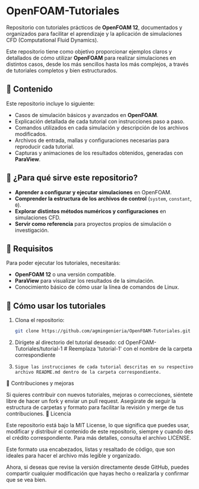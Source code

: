 # OpenFOAM-Tutoriales

Repositorio con tutoriales prácticos de **OpenFOAM 12**, documentados y organizados para facilitar el aprendizaje y la aplicación de simulaciones CFD (Computational Fluid Dynamics).

Este repositorio tiene como objetivo proporcionar ejemplos claros y detallados de cómo utilizar **OpenFOAM** para realizar simulaciones en distintos casos, desde los más sencillos hasta los más complejos, a través de tutoriales completos y bien estructurados.

## 📌 Contenido
Este repositorio incluye lo siguiente:
- Casos de simulación básicos y avanzados en **OpenFOAM**.
- Explicación detallada de cada tutorial con instrucciones paso a paso.
- Comandos utilizados en cada simulación y descripción de los archivos modificados.
- Archivos de entrada, mallas y configuraciones necesarias para reproducir cada tutorial.
- Capturas y animaciones de los resultados obtenidos, generadas con **ParaView**.

## 📌 ¿Para qué sirve este repositorio?
- **Aprender a configurar y ejecutar simulaciones** en OpenFOAM.
- **Comprender la estructura de los archivos de control** (`system`, `constant`, `0`).
- **Explorar distintos métodos numéricos y configuraciones** en simulaciones CFD.
- **Servir como referencia** para proyectos propios de simulación o investigación.

## 📌 Requisitos
Para poder ejecutar los tutoriales, necesitarás:
- **OpenFOAM 12** o una versión compatible.
- **ParaView** para visualizar los resultados de la simulación.
- Conocimiento básico de cómo usar la línea de comandos de Linux.

## 📌 Cómo usar los tutoriales
1. Clona el repositorio:
   ```bash
   git clone https://github.com/agmingenieria/OpenFOAM-Tutoriales.git
2. Dirígete al directorio del tutorial deseado: cd OpenFOAM-Tutoriales/tutorial-1  # Reemplaza 'tutorial-1' con el nombre de la carpeta correspondiente
3.     Sigue las instrucciones de cada tutorial descritas en su respectivo archivo README.md dentro de la carpeta correspondiente.

📌 Contribuciones y mejoras

Si quieres contribuir con nuevos tutoriales, mejoras o correcciones, siéntete libre de hacer un fork y enviar un pull request.
Asegúrate de seguir la estructura de carpetas y formato para facilitar la revisión y merge de tus contribuciones.
📌 Licencia

Este repositorio está bajo la MIT License, lo que significa que puedes usar, modificar y distribuir el contenido de este repositorio, siempre y cuando des el crédito correspondiente.
Para más detalles, consulta el archivo LICENSE.

Este formato usa encabezados, listas y resaltado de código, que son ideales para hacer el archivo más legible y organizado.

Ahora, si deseas que revise la versión directamente desde GitHub, puedes compartir cualquier modificación que hayas hecho o realizarla y confirmar que se vea bien.

